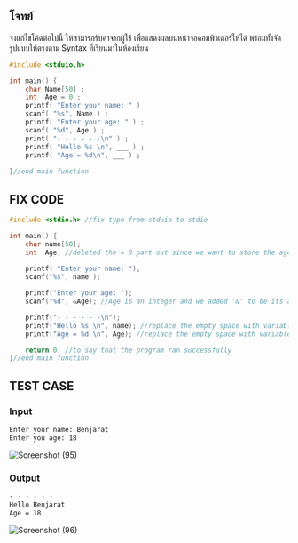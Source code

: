 ## โจทย์
จงแก้ไขโค้ดต่อไปนี้ ให้สามารถรับค่าจากผู้ใช้ เพื่อแสดงผลบนหน้าจอคอมพิวเตอร์ให้ได้ พร้อมทั้งจัดรูปแบบให้ตรงตาม Syntax ที่เรียนมาในห้องเรียน

```c++
#include <stduio.h>

int main() {
    char Name[50] ;
    int  Age = 0 ;
    printf( "Enter your name: " ) 
    scanf( "%s", Name ) ;
    printf( "Enter your age: " ) ;
    scanf( "%d", Age ) ;
    print( "- - - - - -\n" ) ;
    printf( "Hello %s \n", ___ ) ; 
    printf( "Age = %d\n", ___ ) ; 
    
}//end main function
```

## FIX CODE
```c++
#include <stdio.h> //fix typo from stduio to stdio

int main() {
    char name[50];
    int  Age; //deleted the = 0 part out since we want to store the age from user
    
    printf( "Enter your name: ");
    scanf("%s", name );

    printf("Enter your age: ");
    scanf("%d", &Age); //Age is an integer and we added '&' to be its address

    printf("- - - - - -\n");
    printf("Hello %s \n", name); //replace the empty space with variable above: name
    printf("Age = %d \n", Age); //replace the empty space with variable above: Age

    return 0; //to say that the program ran successfully
}//end main function
```

## TEST CASE
### Input
```bash
Enter your name: Benjarat
Enter you age: 18
```
![Screenshot (95)](https://github.com/user-attachments/assets/6406581a-a330-441f-88e7-a4bd19ba5aad)

### Output
```bash
- - - - - -
Hello Benjarat
Age = 18
```
![Screenshot (96)](https://github.com/user-attachments/assets/26e768ef-a8fd-4f10-aa35-836c5ff484c0)

